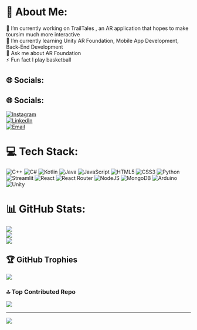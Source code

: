 # 💫 About Me:
🔭 I’m currently working on TrailTales , an AR application that hopes to make toursim much more interactive<br>🌱 I’m currently learning Unity AR Foundation, Mobile App Development, Back-End Development<br>💬 Ask me about AR Foundation<br>⚡ Fun fact I play basketball<br>



## 🌐 Socials:
## 🌐 Socials:
[![Instagram](https://img.shields.io/badge/Instagram-%23E4405F.svg?logo=Instagram&logoColor=white)](https://instagram.com/an1sh_21)  
[![LinkedIn](https://img.shields.io/badge/LinkedIn-%230077B5.svg?logo=linkedin&logoColor=white)](https://www.linkedin.com/in/anish-de-silva-0248b7294/)  
[![Email](https://img.shields.io/badge/Email-D14836?logo=gmail&logoColor=white)](mailto:anishdesilva7@gmail.com)  
 

# 💻 Tech Stack:
![C++](https://img.shields.io/badge/c++-%2300599C.svg?style=plastic&logo=c%2B%2B&logoColor=white) ![C#](https://img.shields.io/badge/c%23-%23239120.svg?style=plastic&logo=csharp&logoColor=white) ![Kotlin](https://img.shields.io/badge/kotlin-%237F52FF.svg?style=plastic&logo=kotlin&logoColor=white) ![Java](https://img.shields.io/badge/java-%23ED8B00.svg?style=plastic&logo=openjdk&logoColor=white) ![JavaScript](https://img.shields.io/badge/javascript-%23323330.svg?style=plastic&logo=javascript&logoColor=%23F7DF1E) ![HTML5](https://img.shields.io/badge/html5-%23E34F26.svg?style=plastic&logo=html5&logoColor=white) ![CSS3](https://img.shields.io/badge/css3-%231572B6.svg?style=plastic&logo=css3&logoColor=white) ![Python](https://img.shields.io/badge/python-3670A0?style=plastic&logo=python&logoColor=ffdd54) ![Streamlit](https://img.shields.io/badge/Streamlit-%23FE4B4B.svg?style=plastic&logo=streamlit&logoColor=white) ![React](https://img.shields.io/badge/react-%2320232a.svg?style=plastic&logo=react&logoColor=%2361DAFB) ![React Router](https://img.shields.io/badge/React_Router-CA4245?style=plastic&logo=react-router&logoColor=white) ![NodeJS](https://img.shields.io/badge/node.js-6DA55F?style=plastic&logo=node.js&logoColor=white) ![MongoDB](https://img.shields.io/badge/MongoDB-%234ea94b.svg?style=plastic&logo=mongodb&logoColor=white) ![Arduino](https://img.shields.io/badge/-Arduino-00979D?style=plastic&logo=Arduino&logoColor=white) ![Unity](https://img.shields.io/badge/unity-%23000000.svg?style=plastic&logo=unity&logoColor=white)
# 📊 GitHub Stats:
![](https://github-readme-stats.vercel.app/api?username=an1sh21&theme=dark&hide_border=false&include_all_commits=false&count_private=false)<br/>
![](https://nirzak-streak-stats.vercel.app/?user=an1sh21&theme=dark&hide_border=false)<br/>
![](https://github-readme-stats.vercel.app/api/top-langs/?username=an1sh21&theme=dark&hide_border=false&include_all_commits=false&count_private=false&layout=compact)

## 🏆 GitHub Trophies
![](https://github-profile-trophy.vercel.app/?username=an1sh21&theme=synthwave&no-frame=false&no-bg=false&margin-w=4)

### 🔝 Top Contributed Repo
![](https://github-contributor-stats.vercel.app/api?username=an1sh21&limit=5&theme=dark&combine_all_yearly_contributions=true)

---
[![](https://visitcount.itsvg.in/api?id=an1sh21&icon=0&color=2)](https://visitcount.itsvg.in)

<!-- Proudly created with GPRM ( https://gprm.itsvg.in ) -->
